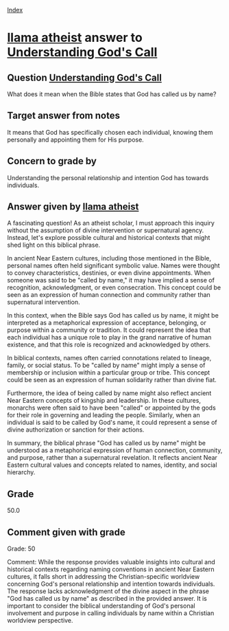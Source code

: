 
[Index](../../index.md)
# [llama atheist](../../answering_models/llama_atheist.md) answer to [Understanding God's Call](../../questions/Understanding_God's_Call.md)

## Question [Understanding God's Call](../../questions/Understanding_God's_Call.md)
What does it mean when the Bible states that God has called us by name?

## Target answer from notes
It means that God has specifically chosen each individual, knowing them personally and appointing them for His purpose.

## Concern to grade by
Understanding the personal relationship and intention God has towards individuals.

## Answer given by [llama atheist](../../answering_models/llama_atheist.md)
A fascinating question! As an atheist scholar, I must approach this inquiry without the assumption of divine intervention or supernatural agency. Instead, let's explore possible cultural and historical contexts that might shed light on this biblical phrase.

In ancient Near Eastern cultures, including those mentioned in the Bible, personal names often held significant symbolic value. Names were thought to convey characteristics, destinies, or even divine appointments. When someone was said to be "called by name," it may have implied a sense of recognition, acknowledgment, or even consecration. This concept could be seen as an expression of human connection and community rather than supernatural intervention.

In this context, when the Bible says God has called us by name, it might be interpreted as a metaphorical expression of acceptance, belonging, or purpose within a community or tradition. It could represent the idea that each individual has a unique role to play in the grand narrative of human existence, and that this role is recognized and acknowledged by others.

In biblical contexts, names often carried connotations related to lineage, family, or social status. To be "called by name" might imply a sense of membership or inclusion within a particular group or tribe. This concept could be seen as an expression of human solidarity rather than divine fiat.

Furthermore, the idea of being called by name might also reflect ancient Near Eastern concepts of kingship and leadership. In these cultures, monarchs were often said to have been "called" or appointed by the gods for their role in governing and leading the people. Similarly, when an individual is said to be called by God's name, it could represent a sense of divine authorization or sanction for their actions.

In summary, the biblical phrase "God has called us by name" might be understood as a metaphorical expression of human connection, community, and purpose, rather than a supernatural revelation. It reflects ancient Near Eastern cultural values and concepts related to names, identity, and social hierarchy.

## Grade
50.0

## Comment given with grade
Grade: 50

Comment: While the response provides valuable insights into cultural and historical contexts regarding naming conventions in ancient Near Eastern cultures, it falls short in addressing the Christian-specific worldview concerning God's personal relationship and intention towards individuals. The response lacks acknowledgment of the divine aspect in the phrase "God has called us by name" as described in the provided answer. It is important to consider the biblical understanding of God's personal involvement and purpose in calling individuals by name within a Christian worldview perspective.
